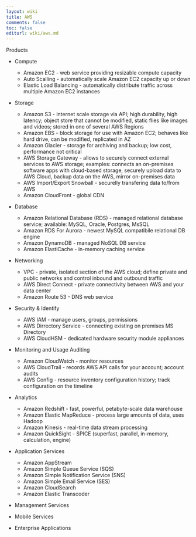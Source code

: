 ```yaml
---
layout: wiki
title: AWS
comments: false
toc: false
editurl: wiki/aws.md
---
```


Products

* Compute
  * Amazon EC2 - web service providing resizable compute capacity
  * Auto Scalling - automatically scale Amazon EC2 capacity up or down
  * Elastic Load Balancing - automatically distribute traffic across multiple Amazon EC2 instances
  
* Storage
  * Amazon S3 - internet scale storage via API; high durability, high latency; object store that cannot be modified, static flies like images and videos; stored in one of several AWS Regions
  * Amazon EBS - block storage for use with Amazon EC2; behaves like hard drive, can be modified, replicated in AZ
  * Amazon Glacier - storage for archiving and backup; low cost, performance not critical
  * AWS Storage Gateway - allows to securely connect external services to AWS storage; examples: connects an on-premises software apps with cloud-based storage, securely upload data to AWS Cloud, backup data on the AWS, mirror on-premises data
  * AWS Import/Export Snowball - securelly transfering data to/from AWS
  * Amazon CloudFront - global CDN

* Database
  * Amazon Relational Database (RDS) - managed relational database service; available: MySQL, Oracle, Postgres, MsSQL
  * Amazon RDS For Aurora - newest MySQL compatibile relational DB engine
  * Amazon DynamoDB - managed NoSQL DB service
  * Amazon ElastiCache - in-memory caching service

* Networking
  * VPC - private, isolated section of the AWS cloud; define private and public networks and control inbound and outbound traffic
  * AWS Direct Connect - private connectivity between AWS and your data center
  * Amazon Route 53 - DNS web service

* Security & Identify
  * AWS IAM - manage users, groups, permissions
  * AWS Dirrectory Service - connecting existing on premises MS Directory
  * AWS CloudHSM - dedicated hardware security module appliances

* Monitoring and Usage Auditing
  * Amazon CloudWatch - monitor resources
  * AWS CloudTrail - records AWS API calls for your account; account audits
  * AWS Config - resource inventory configuration history; track configuration on the timeline

* Analytics
  * Amazon Redshift - fast, powerful, petabyte-scale data warehouse
  * Amazon Elastic MapReduce - process large amounts of data, uses Hadoop
  * Amazon Kinesis - real-time data stream processing
  * Amazon QuickSight - SPICE (superfast, parallel, in-memory, calculation, engine)
  
* Application Services
  * Amazon AppStream
  * Amazon Simple Queue Service (SQS)
  * Amazon Simple Notification Service (SNS)
  * Amazon Simple Email Service (SES)
  * Amazon CloudSearch
  * Amazon Elastic Transcoder

* Management Services

* Mobile Services

* Enterprise Applications
